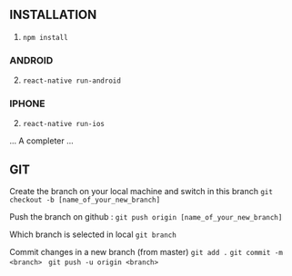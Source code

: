 ## INSTALLATION ##

1. ```npm install```

### ANDROID
2. ```react-native run-android```

### IPHONE
2. ```react-native run-ios```

... A completer
...



## GIT

Create the branch on your local machine and switch in this branch
```git checkout -b [name_of_your_new_branch]```

Push the branch on github :
```git push origin [name_of_your_new_branch]```


Which branch is selected in local
```git branch```


Commit changes in a new branch (from master)
```git add .```
```git commit -m <branch> ```
```git push -u origin <branch>```
